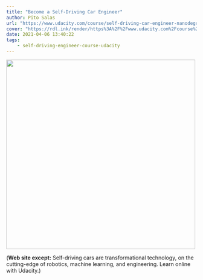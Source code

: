 ```yaml
---
title: "Become a Self-Driving Car Engineer"
author: Pito Salas
url: "https://www.udacity.com/course/self-driving-car-engineer-nanodegree--nd013" 
cover: "https://rdl.ink/render/https%3A%2F%2Fwww.udacity.com%2Fcourse%2Fself-driving-car-engineer-nanodegree--nd013" 
date: 2021-04-06 13:40:22
tags:
    - self-driving-engineer-course-udacity
---
```

<img src=https://rdl.ink/render/https%3A%2F%2Fwww.udacity.com%2Fcourse%2Fself-driving-car-engineer-nanodegree--nd013 width="500">



(**Web site except:** Self-driving cars are transformational technology, on the cutting-edge of robotics, machine learning, and engineering. Learn online with Udacity.) 
